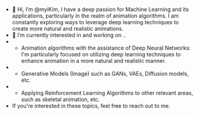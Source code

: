 - 👋 Hi, I’m @myiKim, I have a deep passion for Machine Learning and its applications, particularly in the realm of animation algorithms. I am constantly exploring ways to leverage deep learning techniques to create more natural and realistic animations.
- 👀 I’m currently interested in and working on ..
- - Animation algorithms with the assistance of Deep Neural Networks: I'm particularly focused on utilizing deep learning techniques to enhance animation in a more natural and realistic manner.
- - Generative Models (Image) such as GANs, VAEs, Diffusion models, etc.
- - Applying Reinforcement Learning Algorithms to other relevant areas, such as skeletal animation, etc.
- If you're interested in these topics, feel free to reach out to me.

<!---
myiKim/myiKim is a ✨ special ✨ repository because its `README.md` (this file) appears on your GitHub profile.
You can click the Preview link to take a look at your changes.
--->
